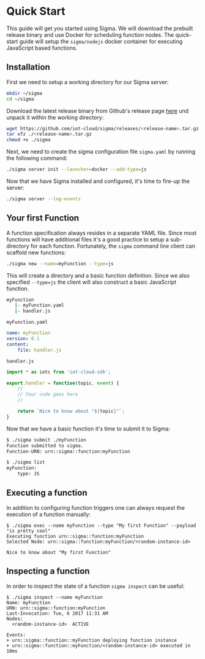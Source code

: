 # Quick Start

This guide will get you started using Sigma. We will download the prebuilt release binary and use Docker for scheduling function nodes. The quick-start guide will setup the `sigma/nodejs` docker container for executing JavaScript based functions. 

## Installation

First we need to setup a working directory for our Sigma server:

```bash
mkdir ~/sigma
cd ~/sigma
```

Download the latest release binary from Github's release page [here]() und unpack it within the working directory:

```bash
wget https://github.com/iot-cloud/sigma/releases/<release-name>.tar.gz
tar xfz ./<release-name>.tar.gz
chmod +x ./sigma
```

Next, we need to create the sigma configuration file `sigma.yaml` by running the following command:

```bash
./sigma server init --launcher=docker --add-type=js
```

Now that we have Sigma installed and configured, it's time to fire-up the server:

```bash
./sigma server --log-events
```

## Your first Function

A function specification always resides in a separate YAML file. Since most functions will have additional files it's a good practice to setup
a sub-directory for each function. Fortunately, the `sigma` command line client can scaffold new functions:

```bash
./sigma new --name=myFunction --type=js
```

This will create a directory and a basic function definition. Since we also specified `--type=js` the client will also construct a basic JavaScript function.

```bash
myFunction
   |- myFunction.yaml
   |- handler.js
```

`myFunction.yaml`
```yaml
name: myFunction
version: 0.1
content:
    file: handler.js
```

`handler.js`
```javascript
import * as iotc from 'iot-cloud-sdk';

export.handler = function(topic, event) {
    //
    // Your code goes here
    //

    return `Nice to know about "${topic}"`;
}
```

Now that we have a basic function it's time to submit it to Sigma:

```bash
$ ./sigma submit ./myFunction
Function submitted to sigma.
Function-URN: urn::sigma::function:myFunction
```

```bash
$ ./sigma list
myFunction:
    type: JS
```

## Executing a function

In addition to configuring function triggers one can always request the execution of a function manually:

```plain
$ ./sigma exec --name myFunction --type "My first Function" --payload "is pretty cool"
Executing function urn::sigma::function:myFunction
Selected Node: urn::sigma::function:myFunction/<random-instance-id>

Nice to know about "My first Function"
```

## Inspecting a function

In order to inspect the state of a function `sigma inspect` can be useful:

```plain
$ ./sigma inspect --name myFunction
Name: myFunction
URN: urn::sigma::function:myFunction
Last-Invocation: Tue, 6 2017 11:31 AM
Nodes:
  <random-instance-id>  ACTIVE 

Events:
+ urn::sigma::function::myFunction deploying function instance
+ urn::sigma::function::myFunction/<random-instance-id> executed in 10ms
```